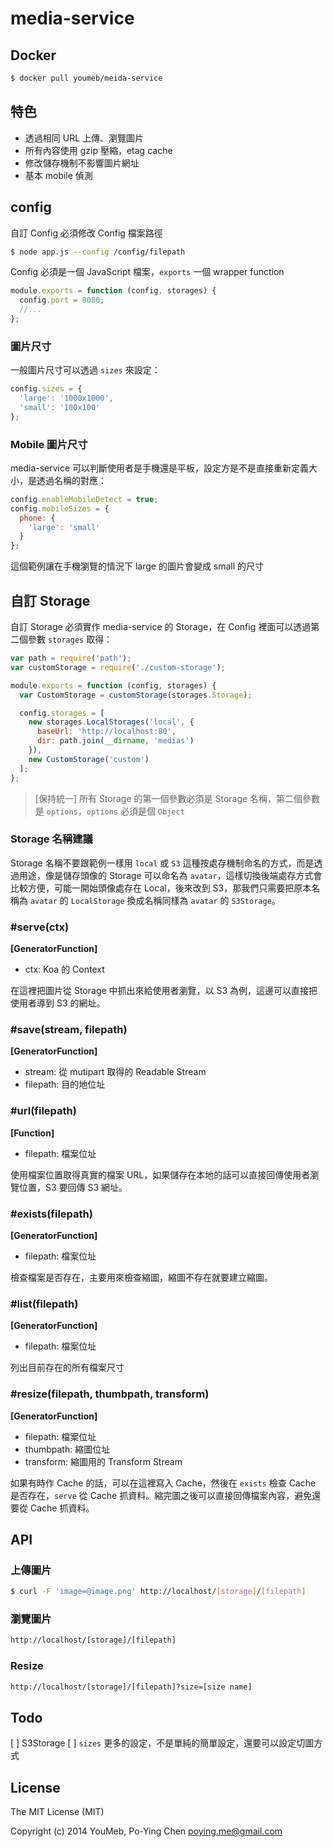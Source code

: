 media-service
=============

## Docker

```bash
$ docker pull youmeb/meida-service
```

## 特色

* 透過相同 URL 上傳、瀏覽圖片
* 所有內容使用 gzip 壓縮，etag cache
* 修改儲存機制不影響圖片網址
* 基本 mobile 偵測

## config

自訂 Config 必須修改 Config 檔案路徑

```bash
$ node app.js --config /config/filepath
```

Config 必須是一個 JavaScript 檔案，`exports` 一個 wrapper function

```javascript
module.exports = function (config, storages) {
  config.port = 8080;
  //...
};
```

### 圖片尺寸

一般圖片尺寸可以透過 `sizes` 來設定：

```javascript
config.sizes = {
  'large': '1000x1000',
  'small': '100x100'
};
```

### Mobile 圖片尺寸

media-service 可以判斷使用者是手機還是平板，設定方是不是直接重新定義大小，是透過名稱的對應：

```javascript
config.enableMobileDetect = true;
config.mobileSizes = {
  phone: {
    'large': 'small'
  }
};
```

這個範例讓在手機瀏覽的情況下 large 的圖片會變成 small 的尺寸

## 自訂 Storage

自訂 Storage 必須實作 media-service 的 Storage，在 Config 裡面可以透過第二個參數 `storages` 取得：

```javascript
var path = require('path');
var customStorage = require('./custom-storage');

module.exports = function (config, storages) {
  var CustomStorage = customStorage(storages.Storage);

  config.storages = [
    new storages.LocalStorages('local', {
      baseUrl: 'http://localhost:80',
      dir: path.join(__dirname, 'medias')
    }),
    new CustomStorage('custom')
  ];
};
```

> [保持統一] 所有 Storage 的第一個參數必須是 Storage 名稱，第二個參數是 `options`，`options` 必須是個 `Object`

### Storage 名稱建議

Storage 名稱不要跟範例一樣用 `local` 或 `S3` 這種按處存機制命名的方式，而是透過用途，像是儲存頭像的 Storage 可以命名為 `avatar`，這樣切換後端處存方式會比較方便，可能一開始頭像處存在 Local，後來改到 S3，那我們只需要把原本名稱為 `avatar` 的 `LocalStorage` 換成名稱同樣為 `avatar` 的 `S3Storage`。

### #serve(ctx)

__[GeneratorFunction]__

* ctx: Koa 的 Context

在這裡把圖片從 Storage 中抓出來給使用者瀏覽，以 S3 為例，這邊可以直接把使用者導到 S3 的網址。

### #save(stream, filepath)

__[GeneratorFunction]__

* stream: 從 mutipart 取得的 Readable Stream
* filepath: 目的地位址

### #url(filepath)

__[Function]__

* filepath: 檔案位址

使用檔案位置取得真實的檔案 URL，如果儲存在本地的話可以直接回傳使用者瀏覽位置，S3 要回傳 S3 網址。

### #exists(filepath)

__[GeneratorFunction]__

* filepath: 檔案位址

檢查檔案是否存在，主要用來檢查縮圖，縮圖不存在就要建立縮圖。

### #list(filepath)

__[GeneratorFunction]__

* filepath: 檔案位址

列出目前存在的所有檔案尺寸

### #resize(filepath, thumbpath, transform)

__[GeneratorFunction]__

* filepath: 檔案位址
* thumbpath: 縮圖位址
* transform: 縮圖用的 Transform Stream

如果有時作 Cache 的話，可以在這裡寫入 Cache，然後在 `exists` 檢查 Cache 是否存在，`serve` 從 Cache 抓資料。縮完圖之後可以直接回傳檔案內容，避免還要從 Cache 抓資料。

## API

### 上傳圖片

```bash
$ curl -F 'image=@image.png' http://localhost/[storage]/[filepath]
```

### 瀏覽圖片

```bash
http://localhost/[storage]/[filepath]
```

### Resize

```bash
http://localhost/[storage]/[filepath]?size=[size name]
```

## Todo

[ ] S3Storage
[ ] `sizes` 更多的設定，不是單純的簡單設定，還要可以設定切圖方式

## License

The MIT License (MIT)

Copyright (c) 2014 YouMeb, Po-Ying Chen <poying.me@gmail.com>
